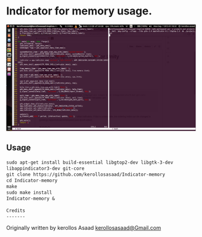 Indicator for memory usage.
===========================

![](https://raw.githubusercontent.com/kerollosasaad/Indicator-memory/master/scr1.png)

Usage
-----

```
sudo apt-get install build-essential libgtop2-dev libgtk-3-dev libappindicator3-dev git-core
git clone https://github.com/kerollosasaad/Indicator-memory
cd Indicator-memory
make
sudo make install
Indicator-memory &

Credits
-------

```
Originally written by kerollos Asaad <kerollosasaad@Gmail.com>
